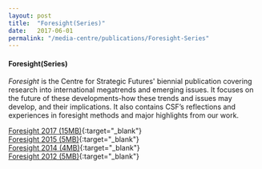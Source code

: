 ```yaml
---
layout: post
title:  "Foresight(Series)"
date:   2017-06-01
permalink: "/media-centre/publications/Foresight-Series"
---
```


#### **Foresight(Series)**

_Foresight_ is the Centre for Strategic Futures' biennial publication covering research into international megatrends and emerging issues. It focuses on the future of these developments-how these trends and issues may develop, and their implications. It also contains CSF’s reflections and experiences in foresight methods and major highlights from our work.

  
[Foresight 2017 (15MB)](/files/media-centre/publications/csf-foresight_fa-for-server_interactive-2.pdf){:target="_blank"}      
[Foresight 2015 (5MB)](/files/media-centre/publications/csf-report-2015.pdf){:target="_blank"}     
[Foresight 2014 (4MB)](/files/media-centre/publications/csf-report-2014.pdf){:target="_blank"}  
[Foresight 2012 (5MB)](/files/media-centre/publications/csf-report-2012.pdf){:target="_blank"}  
